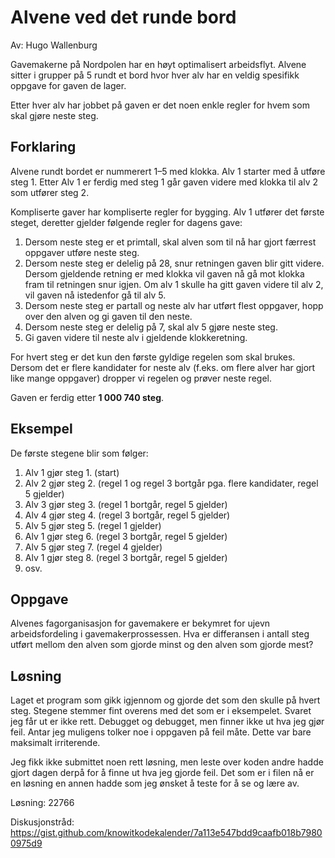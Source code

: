# Alvene ved det runde bord

Av: Hugo Wallenburg

Gavemakerne på Nordpolen har en høyt optimalisert arbeidsflyt. Alvene sitter i grupper på 5 rundt et bord hvor hver alv har en veldig spesifikk oppgave for gaven de lager.

Etter hver alv har jobbet på gaven er det noen enkle regler for hvem som skal gjøre neste steg.

## Forklaring

Alvene rundt bordet er nummerert 1–5 med klokka. Alv 1 starter med å utføre steg 1. Etter Alv 1 er ferdig med steg 1 går gaven videre med klokka til alv 2 som utfører steg 2.

Kompliserte gaver har kompliserte regler for bygging. Alv 1 utfører det første steget, deretter gjelder følgende regler for dagens gave:

1. Dersom neste steg er et primtall, skal alven som til nå har gjort færrest oppgaver utføre neste steg.
2. Dersom neste steg er delelig på 28, snur retningen gaven blir gitt videre. Dersom gjeldende retning er med klokka vil gaven nå gå mot klokka fram til retningen snur igjen. Om alv 1 skulle ha gitt gaven videre til alv 2, vil gaven nå istedenfor gå til alv 5.
3. Dersom neste steg er partall og neste alv har utført flest oppgaver, hopp over den alven og gi gaven til den neste.
4. Dersom neste steg er delelig på 7, skal alv 5 gjøre neste steg.
5. Gi gaven videre til neste alv i gjeldende klokkeretning.

For hvert steg er det kun den første gyldige regelen som skal brukes. Dersom det er flere kandidater for neste alv (f.eks. om flere alver har gjort like mange oppgaver) dropper vi regelen og prøver neste regel.

Gaven er ferdig etter **1 000 740 steg**.

## Eksempel

De første stegene blir som følger:

1. Alv 1 gjør steg 1. (start)
2. Alv 2 gjør steg 2. (regel 1 og regel 3 bortgår pga. flere kandidater, regel 5 gjelder)
3. Alv 3 gjør steg 3. (regel 1 bortgår, regel 5 gjelder)
4. Alv 4 gjør steg 4. (regel 3 bortgår, regel 5 gjelder)
5. Alv 5 gjør steg 5. (regel 1 gjelder)
6. Alv 1 gjør steg 6. (regel 3 bortgår, regel 5 gjelder)
7. Alv 5 gjør steg 7. (regel 4 gjelder)
8. Alv 1 gjør steg 8. (regel 3 bortgår, regel 5 gjelder)
9. osv.

## Oppgave

Alvenes fagorganisasjon for gavemakere er bekymret for ujevn arbeidsfordeling i gavemakerprossessen. Hva er differansen i antall steg utført mellom den alven som gjorde minst og den alven som gjorde mest?

## Løsning

Laget et program som gikk igjennom og gjorde det som den skulle på hvert steg. Stegene stemmer fint overens med det som er i eksempelet. Svaret jeg får ut er ikke rett. Debugget og debugget, men finner ikke ut hva jeg gjør feil. Antar jeg muligens tolker noe i oppgaven på feil måte. Dette var bare maksimalt irriterende.

Jeg fikk ikke submittet noen rett løsning, men leste over koden andre hadde gjort dagen derpå for å finne ut hva jeg gjorde feil. Det som er i filen nå er en løsning en annen hadde som jeg ønsket å teste for å se og lære av.

Løsning: 22766

Diskusjonstråd: https://gist.github.com/knowitkodekalender/7a113e547bdd9caafb018b79800975d9